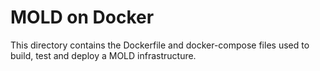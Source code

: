 # MOLD on Docker

This directory contains the Dockerfile and docker-compose files used to build, test and deploy a MOLD infrastructure.


